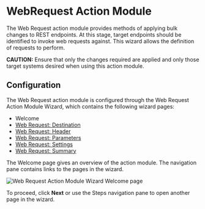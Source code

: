 # WebRequest Action Module

The Web Request action module provides methods of applying bulk changes to REST endpoints. At this
stage, target endpoints should be identified to invoke web requests against. This wizard allows the
definition of requests to perform.

**CAUTION:** Ensure that only the changes required are applied and only those target systems desired
when using this action module.

## Configuration

The Web Request action module is configured through the Web Request Action Module Wizard, which
contains the following wizard pages:

- Welcome
- [Web Request: Destination](/docs/accessanalyzer/11.6/admin/action/webrequest/destination.md)
- [Web Request: Header](/docs/accessanalyzer/11.6/admin/action/webrequest/header.md)
- [Web Request: Parameters](/docs/accessanalyzer/11.6/admin/action/webrequest/parameters.md)
- [Web Request: Settings](/docs/accessanalyzer/11.6/admin/action/webrequest/settings.md)
- [Web Request: Summary](/docs/accessanalyzer/11.6/admin/action/webrequest/summary.md)

The Welcome page gives an overview of the action module. The navigation pane contains links to the
pages in the wizard.

![Web Request Action Module Wizard Welcome page](/img/versioned_docs/activitymonitor_7.1/activitymonitor/install/welcome.webp)

To proceed, click **Next** or use the Steps navigation pane to open another page in the wizard.
